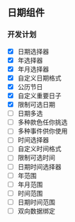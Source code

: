 ## 日期组件

### 开发计划
- [x] 日期选择器
- [x] 年选择器
- [x] 年月选择器
- [x] 自定义日期格式
- [x] 公历节日
- [x] 自定义重要日子
- [x] 限制可选日期
- [ ] 日期多选
- [ ] 多种款色任你挑选
- [ ] 多种事件供你使用
- [ ] 时间选择器
- [ ] 自定义时间格式
- [ ] 限制可选时间
- [ ] 日期时间选择器
- [ ] 年范围
- [ ] 年月范围
- [ ] 时间范围
- [ ] 日期时间范围
- [ ] 双向数据绑定